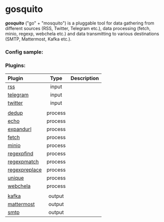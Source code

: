 # gosquito


***gosquito*** ("go" + "mosquito") is a pluggable tool for data gathering from different sources (RSS, Twitter, Telegram etc.), data processing (fetch, minio, regexp, webchela etc.) and data transmitting to various destinations (SMTP, Mattermost, Kafka etc.).

### Config sample:


### Plugins:

| Plugin        | Type    | Description |
| :-------------| :-------:| ----------- |
| [rss](https://github.com/livelace/gosquito/blob/master/docs/plugins/input/rss.md)                       |  input  |
| [telegram](https://github.com/livelace/gosquito/blob/master/docs/plugins/input/telegram.md)             |  input  |
| [twitter](https://github.com/livelace/gosquito/blob/master/docs/plugins/input/twitter.md)               |  input  |
| | | |
| [dedup](https://github.com/livelace/gosquito/blob/master/docs/plugins/process/dedup.md)                 | process |
| [echo](https://github.com/livelace/gosquito/blob/master/docs/plugins/process/echo.md)                   | process |
| [expandurl](https://github.com/livelace/gosquito/blob/master/docs/plugins/process/expandurl.md)         | process |
| [fetch](https://github.com/livelace/gosquito/blob/master/docs/plugins/process/fetch.md)                 | process |
| [minio](https://github.com/livelace/gosquito/blob/master/docs/plugins/process/minio.md)                 | process |
| [regexpfind](https://github.com/livelace/gosquito/blob/master/docs/plugins/process/regexpfind.md)       | process |
| [regexpmatch](https://github.com/livelace/gosquito/blob/master/docs/plugins/process/regexpmatch.md)     | process |
| [regexpreplace](https://github.com/livelace/gosquito/blob/master/docs/plugins/process/regexpreplace.md) | process |
| [unique](https://github.com/livelace/gosquito/blob/master/docs/plugins/process/unique.md)               | process |
| [webchela](https://github.com/livelace/gosquito/blob/master/docs/plugins/process/webchela.md)           | process |
| | | |
| [kafka](https://github.com/livelace/gosquito/blob/master/docs/plugins/output/kafka.md)                  | output |
| [mattermost](https://github.com/livelace/gosquito/blob/master/docs/plugins/output/mattermost.md)        | output |
| [smtp](https://github.com/livelace/gosquito/blob/master/docs/plugins/output/smtp.md)                    | output |